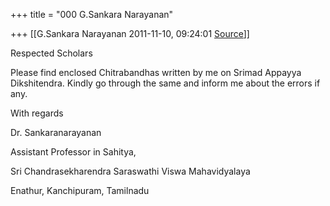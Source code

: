 +++
title = "000 G.Sankara Narayanan"

+++
[[G.Sankara Narayanan	2011-11-10, 09:24:01 [Source](https://groups.google.com/g/bvparishat/c/VlfcH8SDJxc)]]



Respected Scholars

  

  

Please find enclosed Chitrabandhas written by me on Srimad Appayya Dikshitendra. Kindly go through the same and inform me about the errors if any.

  

  

With regards

Dr. Sankaranarayanan

Assistant Professor in Sahitya,

Sri Chandrasekharendra Saraswathi Viswa Mahavidyalaya

Enathur, Kanchipuram, Tamilnadu

